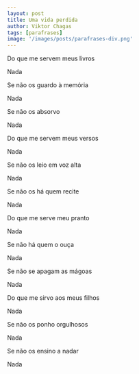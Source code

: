 ```yaml
---
layout: post
title: Uma vida perdida
author: Viktor Chagas
tags: [parafrases]
image: '/images/posts/parafrases-div.png'
---
```


Do que me servem meus livros

Nada

Se não os guardo à memória

Nada

Se não os absorvo

Nada

Do que me servem meus versos

Nada

Se não os leio em voz alta

Nada

Se não os há quem recite

Nada

Do que me serve meu pranto

Nada

Se não há quem o ouça

Nada

Se não se apagam as mágoas

Nada

Do que me sirvo aos meus filhos

Nada

Se não os ponho orgulhosos

Nada

Se não os ensino a nadar

Nada
